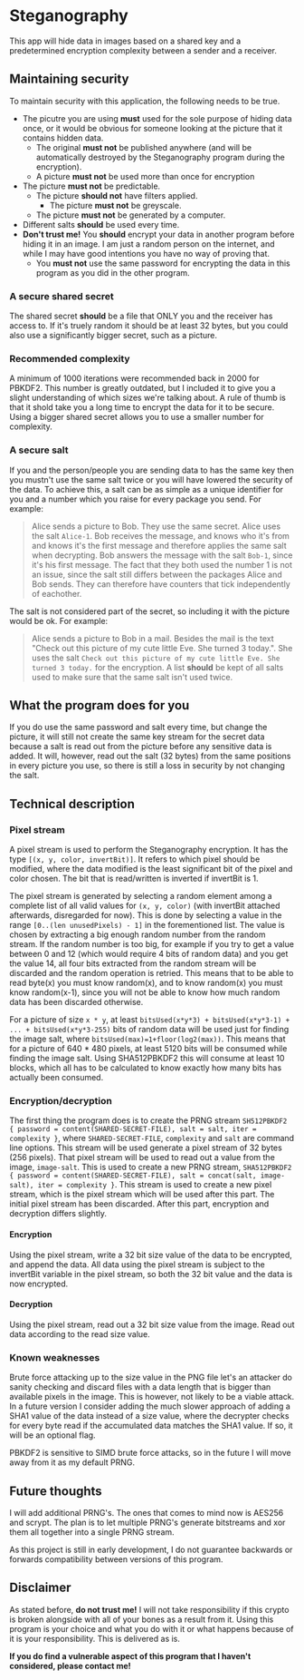 # Steganography
This app will hide data in images based on a shared key and a predetermined encryption complexity between a sender and a receiver.

## Maintaining security
To maintain security with this application, the following needs to be true.
* The picutre you are using **must** used for the sole purpose of hiding data once, or it would be obvious for someone looking at the picture that it contains hidden data.
  * The original **must not** be published anywhere (and will be automatically destroyed by the Steganography program during the encryption).
  * A picture **must not** be used more than once for encryption
* The picture **must not** be predictable.
  * The picture **should not** have filters applied.
    * The picture **must not** be greyscale.
  * The picture **must not** be generated by a computer.
* Different salts **should** be used every time.
* **Don't trust me!** You **should** encrypt your data in another program before hiding it in an image. I am just a random person on the internet, and while I may have good intentions you have no way of proving that.
  * You **must not** use the same password for encrypting the data in this program as you did in the other program.

### A secure shared secret
The shared secret **should** be a file that ONLY you and the receiver has access to. If it's truely random it should be at least 32 bytes, but you could also use a significantly bigger secret, such as a picture.

### Recommended complexity
A minimum of 1000 iterations were recommended back in 2000 for PBKDF2. This number is greatly outdated, but I included it to give you a slight understanding of which sizes we're talking about. A rule of thumb is that it shold take you a long time to encrypt the data for it to be secure. Using a bigger shared secret allows you to use a smaller number for complexity.

### A secure salt
If you and the person/people you are sending data to has the same key then you mustn't use the same salt twice or you will have lowered the security of the data. To achieve this, a salt can be as simple as a unique identifier for you and a number which you raise for every package you send. For example:

> Alice sends a picture to Bob. They use the same secret. Alice uses the salt `Alice-1`. Bob receives the message, and knows who it's from and knows it's the first message and therefore applies the same salt when decrypting. Bob answers the message with the salt `Bob-1`, since it's his first message. The fact that they both used the number 1 is not an issue, since the salt still differs between the packages Alice and Bob sends. They can therefore have counters that tick independently of eachother.

The salt is not considered part of the secret, so including it with the picture would be ok. For example:

> Alice sends a picture to Bob in a mail. Besides the mail is the text "Check out this picture of my cute little Eve. She turned 3 today.". She uses the salt `Check out this picture of my cute little Eve. She turned 3 today.` for the encryption. A list **should** be kept of all salts used to make sure that the same salt isn't used twice.

## What the program does for you
If you do use the same password and salt every time, but change the picture, it will still not create the same key stream for the secret data because a salt is read out from the picture before any sensitive data is added. It will, however, read out the salt (32 bytes) from the same positions in every picture you use, so there is still a loss in security by not changing the salt.

## Technical description

### Pixel stream
A pixel stream is used to perform the Steganography encryption. It has the type `[(x, y, color, invertBit)]`. It refers to which pixel should be modified, where the data modified is the least significant bit of the pixel and color chosen. The bit that is read/written is inverted if invertBit is 1.

The pixel stream is generated by selecting a random element among a complete list of all valid values for `(x, y, color)` (with invertBit attached afterwards, disregarded for now). This is done by selecting a value in the range `[0..(len unusedPixels) - 1]` in the forementioned list. The value is chosen by extracting a big enough random number from the random stream. If the random number is too big, for example if you try to get a value between 0 and 12 (which would require 4 bits of random data) and you get the value 14, all four bits extracted from the random stream will be discarded and the random operation is retried. This means that to be able to read byte(x) you must know random(x), and to know random(x) you must know random(x-1), since you will not be able to know how much random data has been discarded otherwise.

For a picture of size `x * y`, at least `bitsUsed(x*y*3) + bitsUsed(x*y*3-1) + ... + bitsUsed(x*y*3-255)` bits of random data will be used just for finding the image salt, where `bitsUsed(max)=1+floor(log2(max))`. This means that for a picture of 640 * 480 pixels, at least 5120 bits will be consumed while finding the image salt. Using SHA512PBKDF2 this will consume at least 10 blocks, which all has to be calculated to know exactly how many bits has actually been consumed.

### Encryption/decryption
The first thing the program does is to create the PRNG stream `SH512PBKDF2 { password = content(SHARED-SECRET-FILE), salt = salt, iter = complexity }`, where `SHARED-SECRET-FILE`, `complexity` and `salt` are command line options. This stream will be used generate a pixel stream of 32 bytes (256 pixels). That pixel stream will be used to read out a value from the image, `image-salt`. This is used to create a new PRNG stream, `SHA512PBKDF2 { password = content(SHARED-SECRET-FILE), salt = concat(salt, image-salt), iter = complexity }`. This stream is used to create a new pixel stream, which is the pixel stream which will be used after this part. The initial pixel stream has been discarded. After this part, encryption and decryption differs slightly.

#### Encryption
Using the pixel stream, write a 32 bit size value of the data to be encrypted, and append the data. All data using the pixel stream is subject to the invertBit variable in the pixel stream, so both the 32 bit value and the data is now encrypted.

#### Decryption
Using the pixel stream, read out a 32 bit size value from the image. Read out data according to the read size value.

### Known weaknesses
Brute force attacking up to the size value in the PNG file let's an attacker do sanity checking and discard files with a data length that is bigger than available pixels in the image. This is however, not likely to be a viable attack. In a future version I consider adding the much slower approach of adding a SHA1 value of the data instead of a size value, where the decrypter checks for every byte read if the accumulated data matches the SHA1 value. If so, it will be an optional flag.

PBKDF2 is sensitive to SIMD brute force attacks, so in the future I will move away from it as my default PRNG.

## Future thoughts
I will add additional PRNG's. The ones that comes to mind now is AES256 and scrypt. The plan is to let multiple PRNG's generate bitstreams and xor them all together into a single PRNG stream.

As this project is still in early development, I do not guarantee backwards or forwards compatibility between versions of this program.

## Disclaimer
As stated before, **do not trust me!** I will not take responsibility if this crypto is broken alongside with all of your bones as a result from it. Using this program is your choice and what you do with it or what happens because of it is your responsibility. This is delivered as is.

**If you do find a vulnerable aspect of this program that I haven't considered, please contact me!**
